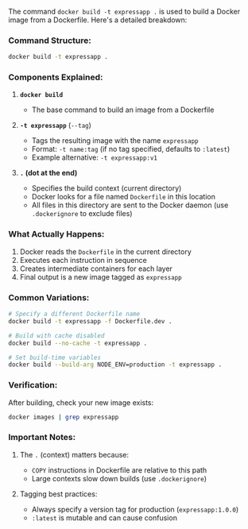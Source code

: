 The command `docker build -t expressapp .` is used to build a Docker image from a Dockerfile. Here's a detailed breakdown:

### Command Structure:
```bash
docker build -t expressapp .
```

### Components Explained:

1. **`docker build`**  
   - The base command to build an image from a Dockerfile

2. **`-t expressapp`** (`--tag`)  
   - Tags the resulting image with the name `expressapp`
   - Format: `-t name:tag` (if no tag specified, defaults to `:latest`)
   - Example alternative: `-t expressapp:v1`

3. **`.` (dot at the end)**  
   - Specifies the build context (current directory)
   - Docker looks for a file named `Dockerfile` in this location
   - All files in this directory are sent to the Docker daemon (use `.dockerignore` to exclude files)

### What Actually Happens:
1. Docker reads the `Dockerfile` in the current directory
2. Executes each instruction in sequence
3. Creates intermediate containers for each layer
4. Final output is a new image tagged as `expressapp`

### Common Variations:
```bash
# Specify a different Dockerfile name
docker build -t expressapp -f Dockerfile.dev .

# Build with cache disabled
docker build --no-cache -t expressapp .

# Set build-time variables
docker build --build-arg NODE_ENV=production -t expressapp .
```

### Verification:
After building, check your new image exists:
```bash
docker images | grep expressapp
```

### Important Notes:
1. The `.` (context) matters because:
   - `COPY` instructions in Dockerfile are relative to this path
   - Large contexts slow down builds (use `.dockerignore`)

2. Tagging best practices:
   - Always specify a version tag for production (`expressapp:1.0.0`)
   - `:latest` is mutable and can cause confusion
